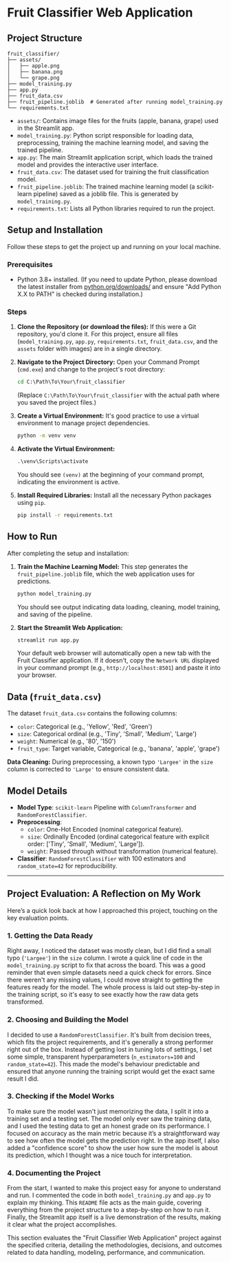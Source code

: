# Fruit Classifier Web Application

## Project Structure

```
fruit_classifier/
├── assets/
│   ├── apple.png
│   ├── banana.png
│   └── grape.png
├── model_training.py
├── app.py
├── fruit_data.csv
├── fruit_pipeline.joblib  # Generated after running model_training.py
└── requirements.txt
```

-   `assets/`: Contains image files for the fruits (apple, banana, grape) used in the Streamlit app.
-   `model_training.py`: Python script responsible for loading data, preprocessing, training the machine learning model, and saving the trained pipeline.
-   `app.py`: The main Streamlit application script, which loads the trained model and provides the interactive user interface.
-   `fruit_data.csv`: The dataset used for training the fruit classification model.
-   `fruit_pipeline.joblib`: The trained machine learning model (a scikit-learn pipeline) saved as a joblib file. This is generated by `model_training.py`.
-   `requirements.txt`: Lists all Python libraries required to run the project.

## Setup and Installation

Follow these steps to get the project up and running on your local machine.

### Prerequisites

-   Python 3.8+ installed.
    (If you need to update Python, please download the latest installer from [python.org/downloads/](https://www.python.org/downloads/) and ensure "Add Python X.X to PATH" is checked during installation.)

### Steps

1.  **Clone the Repository (or download the files):**
    If this were a Git repository, you'd clone it. For this project, ensure all files (`model_training.py`, `app.py`, `requirements.txt`, `fruit_data.csv`, and the `assets` folder with images) are in a single directory.

2.  **Navigate to the Project Directory:**
    Open your Command Prompt (`cmd.exe`) and change to the project's root directory:
    ```cmd
    cd C:\Path\To\Your\fruit_classifier
    ```
    (Replace `C:\Path\To\Your\fruit_classifier` with the actual path where you saved the project files.)

3.  **Create a Virtual Environment:**
    It's good practice to use a virtual environment to manage project dependencies.
    ```cmd
    python -m venv venv
    ```

4.  **Activate the Virtual Environment:**
    ```cmd
    .\venv\Scripts\activate
    ```
    You should see `(venv)` at the beginning of your command prompt, indicating the environment is active.

5.  **Install Required Libraries:**
    Install all the necessary Python packages using `pip`.
    ```cmd
    pip install -r requirements.txt
    ```

## How to Run

After completing the setup and installation:

1.  **Train the Machine Learning Model:**
    This step generates the `fruit_pipeline.joblib` file, which the web application uses for predictions.
    ```cmd
    python model_training.py
    ```
    You should see output indicating data loading, cleaning, model training, and saving of the pipeline.

2.  **Start the Streamlit Web Application:**
    ```cmd
    streamlit run app.py
    ```
    Your default web browser will automatically open a new tab with the Fruit Classifier application. If it doesn't, copy the `Network URL` displayed in your command prompt (e.g., `http://localhost:8501`) and paste it into your browser.

## Data (`fruit_data.csv`)

The dataset `fruit_data.csv` contains the following columns:

-   `color`: Categorical (e.g., 'Yellow', 'Red', 'Green')
-   `size`: Categorical ordinal (e.g., 'Tiny', 'Small', 'Medium', 'Large')
-   `weight`: Numerical (e.g., '80', '150')
-   `fruit_type`: Target variable, Categorical (e.g., 'banana', 'apple', 'grape')

**Data Cleaning:**
During preprocessing, a known typo `'Largee'` in the `size` column is corrected to `'Large'` to ensure consistent data.

## Model Details

-   **Model Type**: `scikit-learn` Pipeline with `ColumnTransformer` and `RandomForestClassifier`.
-   **Preprocessing**:
    -   `color`: One-Hot Encoded (nominal categorical feature).
    -   `size`: Ordinally Encoded (ordinal categorical feature with explicit order: ['Tiny', 'Small', 'Medium', 'Large']).
    -   `weight`: Passed through without transformation (numerical feature).
-   **Classifier**: `RandomForestClassifier` with 100 estimators and `random_state=42` for reproducibility.

---

## Project Evaluation: A Reflection on My Work

Here’s a quick look back at how I approached this project, touching on the key evaluation points.

### 1. Getting the Data Ready
Right away, I noticed the dataset was mostly clean, but I did find a small typo (`'Largee'`) in the `size` column. I wrote a quick line of code in the `model_training.py` script to fix that across the board. This was a good reminder that even simple datasets need a quick check for errors. Since there weren't any missing values, I could move straight to getting the features ready for the model. The whole process is laid out step-by-step in the training script, so it's easy to see exactly how the raw data gets transformed.

### 2. Choosing and Building the Model
I decided to use a `RandomForestClassifier`. It's built from decision trees, which fits the project requirements, and it's generally a strong performer right out of the box. Instead of getting lost in tuning lots of settings, I set some simple, transparent hyperparameters (`n_estimators=100` and `random_state=42`). This made the model's behaviour predictable and ensured that anyone running the training script would get the exact same result I did.

### 3. Checking if the Model Works
To make sure the model wasn't just memorizing the data, I split it into a training set and a testing set. The model only ever saw the training data, and I used the testing data to get an honest grade on its performance. I focused on accuracy as the main metric because it’s a straightforward way to see how often the model gets the prediction right. In the app itself, I also added a "confidence score" to show the user how sure the model is about its prediction, which I thought was a nice touch for interpretation.

### 4. Documenting the Project
From the start, I wanted to make this project easy for anyone to understand and run. I commented the code in both `model_training.py` and `app.py` to explain my thinking. This `README` file acts as the main guide, covering everything from the project structure to a step-by-step on how to run it. Finally, the Streamlit app itself is a live demonstration of the results, making it clear what the project accomplishes.

This section evaluates the "Fruit Classifier Web Application" project against the specified criteria, detailing the methodologies, decisions, and outcomes related to data handling, modeling, performance, and communication.